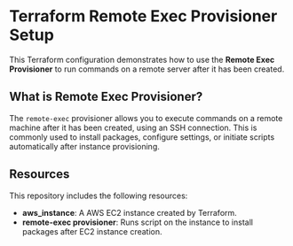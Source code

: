 # Terraform Remote Exec Provisioner Setup

This Terraform configuration demonstrates how to use the **Remote Exec Provisioner** to run commands on a remote server after it has been created. 

## What is Remote Exec Provisioner?

The `remote-exec` provisioner allows you to execute commands on a remote machine after it has been created, using an SSH connection. This is commonly used to install packages, configure settings, or initiate scripts automatically after instance provisioning.

## Resources

This repository includes the following resources:

- **aws_instance**: A AWS EC2 instance created by Terraform.
- **remote-exec provisioner**: Runs script on the instance to install packages after EC2 instance creation.
